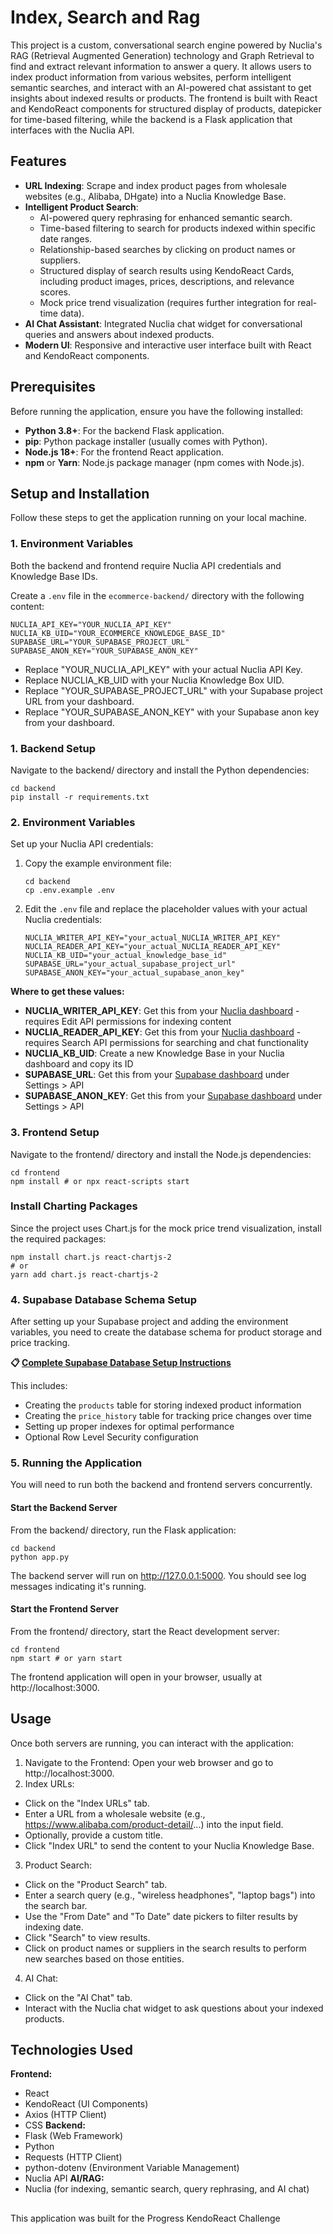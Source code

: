 # Index, Search and Rag

This project is a custom, conversational search engine powered by Nuclia's RAG (Retrieval Augmented Generation) technology and Graph Retrieval to find and extract relevant information to answer a query. It allows users to index product information from various websites, perform intelligent semantic searches, and interact with an AI-powered chat assistant to get insights about indexed results or products. The frontend is built with React and KendoReact components for structured display of products, datepicker for time-based filtering, while the backend is a Flask application that interfaces with the Nuclia API.

## Features

*   **URL Indexing**: Scrape and index product pages from wholesale websites (e.g., Alibaba, DHgate) into a Nuclia Knowledge Base.
*   **Intelligent Product Search**:
    *   AI-powered query rephrasing for enhanced semantic search.
    *   Time-based filtering to search for products indexed within specific date ranges.
    *   Relationship-based searches by clicking on product names or suppliers.
    *   Structured display of search results using KendoReact Cards, including product images, prices, descriptions, and relevance scores.
    *   Mock price trend visualization (requires further integration for real-time data).
*   **AI Chat Assistant**: Integrated Nuclia chat widget for conversational queries and answers about indexed products.
*   **Modern UI**: Responsive and interactive user interface built with React and KendoReact components.

## Prerequisites

Before running the application, ensure you have the following installed:

*   **Python 3.8+**: For the backend Flask application.
*   **pip**: Python package installer (usually comes with Python).
*   **Node.js 18+**: For the frontend React application.
*   **npm** or **Yarn**: Node.js package manager (npm comes with Node.js).

## Setup and Installation

Follow these steps to get the application running on your local machine.

### 1. Environment Variables

Both the backend and frontend require Nuclia API credentials and Knowledge Base IDs.

Create a `.env` file in the `ecommerce-backend/` directory with the following content:

```env
NUCLIA_API_KEY="YOUR_NUCLIA_API_KEY"
NUCLIA_KB_UID="YOUR_ECOMMERCE_KNOWLEDGE_BASE_ID"
SUPABASE_URL="YOUR_SUPABASE_PROJECT_URL"
SUPABASE_ANON_KEY="YOUR_SUPABASE_ANON_KEY"
```

- Replace "YOUR_NUCLIA_API_KEY" with your actual Nuclia API Key.
- Replace NUCLIA_KB_UID with your Nuclia Knowledge Box UID.
- Replace "YOUR_SUPABASE_PROJECT_URL" with your Supabase project URL from your dashboard.
- Replace "YOUR_SUPABASE_ANON_KEY" with your Supabase anon key from your dashboard.

### 1. Backend Setup

Navigate to the backend/ directory and install the Python dependencies:

```
cd backend
pip install -r requirements.txt
```

### 2. Environment Variables

Set up your Nuclia API credentials:

1. Copy the example environment file:
   ```
   cd backend
   cp .env.example .env
   ```

2. Edit the `.env` file and replace the placeholder values with your actual Nuclia credentials:
   ```env
   NUCLIA_WRITER_API_KEY="your_actual_NUCLIA_WRITER_API_KEY"
   NUCLIA_READER_API_KEY="your_actual_NUCLIA_READER_API_KEY"
   NUCLIA_KB_UID="your_actual_knowledge_base_id"
   SUPABASE_URL="your_actual_supabase_project_url"
   SUPABASE_ANON_KEY="your_actual_supabase_anon_key"
   ```

**Where to get these values:**
- **NUCLIA_WRITER_API_KEY**: Get this from your [Nuclia dashboard](https://nuclia.cloud/) - requires Edit API permissions for indexing content
- **NUCLIA_READER_API_KEY**: Get this from your [Nuclia dashboard](https://nuclia.cloud/) - requires Search API permissions for searching and chat functionality
- **NUCLIA_KB_UID**: Create a new Knowledge Base in your Nuclia dashboard and copy its ID
- **SUPABASE_URL**: Get this from your [Supabase dashboard](https://supabase.com/dashboard) under Settings > API
- **SUPABASE_ANON_KEY**: Get this from your [Supabase dashboard](https://supabase.com/dashboard) under Settings > API

### 3. Frontend Setup

Navigate to the frontend/ directory and install the Node.js dependencies:

```
cd frontend
npm install # or npx react-scripts start
```

### Install Charting Packages 

Since the project uses Chart.js for the mock price trend visualization, install the required packages:

```
npm install chart.js react-chartjs-2
# or
yarn add chart.js react-chartjs-2
```

### 4. Supabase Database Schema Setup

After setting up your Supabase project and adding the environment variables, you need to create the database schema for product storage and price tracking.

**📋 [Complete Supabase Database Setup Instructions](docs/SUPABASE_SETUP.md)**

This includes:
- Creating the `products` table for storing indexed product information
- Creating the `price_history` table for tracking price changes over time
- Setting up proper indexes for optimal performance
- Optional Row Level Security configuration

### 5. Running the Application

You will need to run both the backend and frontend servers concurrently.

#### Start the Backend Server

From the backend/ directory, run the Flask application:

```
cd backend
python app.py
```

The backend server will run on http://127.0.0.1:5000. You should see log messages indicating it's running.

#### Start the Frontend Server

From the frontend/ directory, start the React development server:

```
cd frontend
npm start # or yarn start
```

The frontend application will open in your browser, usually at http://localhost:3000.

## Usage

Once both servers are running, you can interact with the application:

1. Navigate to the Frontend: Open your web browser and go to http://localhost:3000.
2. Index URLs:
- Click on the "Index URLs" tab.
- Enter a URL from a wholesale website (e.g., https://www.alibaba.com/product-detail/...) into the input field.
- Optionally, provide a custom title.
- Click "Index URL" to send the content to your Nuclia Knowledge Base.
3. Product Search:
- Click on the "Product Search" tab.
- Enter a search query (e.g., "wireless headphones", "laptop bags") into the search bar.
- Use the "From Date" and "To Date" date pickers to filter results by indexing date.
- Click "Search" to view results.
- Click on product names or suppliers in the search results to perform new searches based on those entities.
4. AI Chat:
- Click on the "AI Chat" tab.
- Interact with the Nuclia chat widget to ask questions about your indexed products.

## Technologies Used

**Frontend:**
- React
- KendoReact (UI Components)
- Axios (HTTP Client)
- CSS
**Backend:**
- Flask (Web Framework)
- Python
- Requests (HTTP Client)
- python-dotenv (Environment Variable Management)
- Nuclia API
**AI/RAG:**
- Nuclia (for indexing, semantic search, query rephrasing, and AI chat)

##

This application was built for the Progress KendoReact Challenge